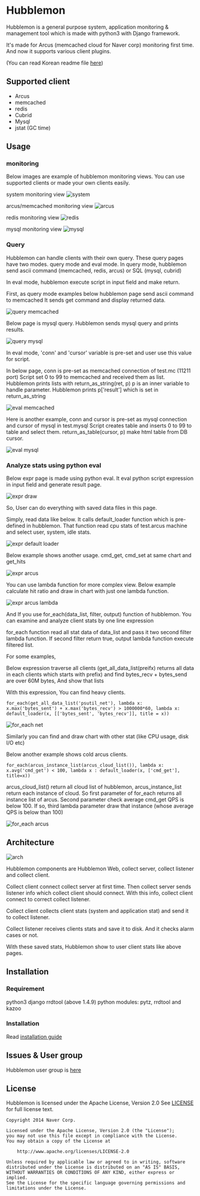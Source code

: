 # Hubblemon

Hubblemon is a general purpose system, application monitoring & management tool which is made with python3 with Django framework.

It's made for Arcus (memcached cloud for Naver corp) monitoring first time.
And now it supports various client plugins.

(You can read Korean readme file [here](Readme.kr.md))


## Supported client

* Arcus
* memcached
* redis
* Cubrid
* Mysql
* jstat (GC time)


## Usage

### monitoring

Below images are example of hubblemon monitoring views.
You can use supported clients or made your own clients easily.

system monitoring view
![system](doc/img/rm_psutil.png)

arcus/memcached monitoring view
![arcus](doc/img/rm_arcus.png)

redis monitoring view
![redis](doc/img/rm_redis.png)

mysql monitoring view
![mysql](doc/img/rm_mysql.png)


### Query

Hubblemon can handle clients with their own query.
These query pages have two modes. query mode and eval mode.
In query mode, hubblemon send ascii command (memcached, redis, arcus) or SQL (mysql, cubrid)

In eval mode, hubblemon execute script in input field and make return.


First, as query mode examples below hubblemon page send ascii command to memcached
It sends get command and display returned data.

![query memcached](doc/img/rm_query_memcached.png)

Below page is mysql query. Hubblemon sends mysql query and prints results.

![query mysql](doc/img/rm_query_mysql.png)


In eval mode, 'conn' and 'cursor' variable is pre-set and user use this value for script.

In below page, conn is pre-set as memcached connection of test.mc (11211 port)
Script set 0 to 99 to memcached and received them as list.
Hubblemon prints lists with return_as_string(ret, p)
p is an inner variable to handle parameter. Hubblemon prints p['result'] which is set in return_as_string 

![eval memcached](doc/img/rm_eval_memcached.png)

Here is another example,
conn and cursor is pre-set as mysql connection and cursor of mysql in test.mysql
Script creates table and inserts 0 to 99 to table and select them.
return_as_table(cursor, p) make html table from DB cursor.

![eval mysql](doc/img/rm_eval_mysql.png)





### Analyze stats using python eval

Below expr page is made using python eval. It eval python script expression in input field and generate result page.

![expr draw](doc/img/rm_expr_draw.png)

So, User can do everything with saved data files in this page.

Simply, read data like below. It calls default_loader function which is  pre-defined in hubblemon. That function read cpu stats of test.arcus machine and select user, system, idle stats.

![expr default loader](doc/img/rm_expr_default_loader.png)

Below example shows another usage. cmd_get, cmd_set at same chart and get_hits

![expr arcus](doc/img/rm_expr_arcus.png)

You can use lambda function for more complex view.
Below example calculate hit ratio and draw in chart with just one lambda function.

![expr arcus lambda](doc/img/rm_expr_arcus_lambda.png)


And If you use for_each(data_list, filter, output) function of hubblemon.
You can examine and analyze client stats by one line expression

for_each function read all stat data of data_list and pass it two second filter lambda function. If second filter return true, output lambda function execute filtered list.

For some examples,

Below expression traverse all clients (get_all_data_list(preifx) returns all data in each clients which starts with prefix) and find bytes_recv + bytes_send are over 60M bytes,
And show that lists

With this expression, You can find heavy clients.

	for_each(get_all_data_list('psutil_net'), lambda x: x.max('bytes_sent') + x.max('bytes_recv') > 1000000*60, lambda x: default_loader(x, [['bytes_sent', 'bytes_recv']], title = x))

![for_each net](doc/img/rm_for_each_net.png)

Similarly you can find and draw chart with other stat (like CPU usage, disk I/O etc)

Below another example shows cold arcus clients.

	for_each(arcus_instance_list(arcus_cloud_list()), lambda x: x.avg('cmd_get') < 100, lambda x : default_loader(x, ['cmd_get'], title=x))

arcus_cloud_list() return all cloud list of hubblemon, arcus_instance_list return each instance of cloud. So first parameter of for_each returns all instance list of arcus.
Second parameter check average cmd_get QPS is below 100. If so, third lambda parameter draw that instance (whose average QPS is below than 100)

![for_each arcus](doc/img/rm_for_each_arcus.png)



## Architecture

![arch](doc/img/rm_arch.png)

Hubblemon components are Hubblemon Web, collect server, collect listener and collect client.

Collect client connect collect server at first time. 
Then collect server sends listener info which collect client should connect.
With this info, collect client connect to correct collect listener.

Collect client collects client stats (system and application stat) and send it to collect listener.

Collect listener receives clients stats and save it to disk. And it checks alarm cases or not.

With these saved stats, Hubblemon show to user client stats like above pages.



## Installation

### Requirement

python3
django
rrdtool (above 1.4.9)
python modules: pytz, rrdtool and kazoo


### Installation

Read [installation guide](doc/install.md)


## Issues & User group

Hubblemon user group is [here](https://groups.google.com/forum/#!forum/hubblemon)


## License

Hubblemon is licensed under the Apache License, Version 2.0
See [LICENSE](LICENSE) for full license text.

```
Copyright 2014 Naver Corp.

Licensed under the Apache License, Version 2.0 (the "License");
you may not use this file except in compliance with the License.
You may obtain a copy of the License at

    http://www.apache.org/licenses/LICENSE-2.0

Unless required by applicable law or agreed to in writing, software
distributed under the License is distributed on an "AS IS" BASIS,
WITHOUT WARRANTIES OR CONDITIONS OF ANY KIND, either express or implied.
See the License for the specific language governing permissions and
limitations under the License.
```
